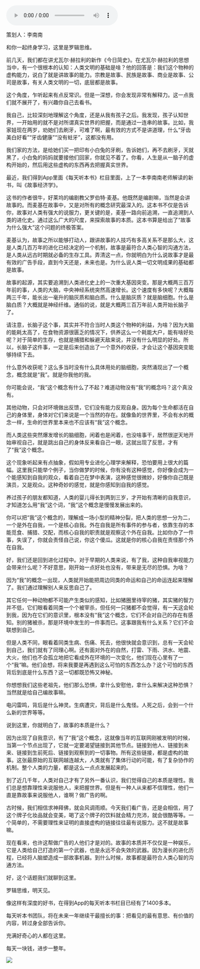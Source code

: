 <audio src="http://igetoss.cdn.igetget.com/mp3/201808/29/201808292046116139175159.mp3" controls="controls">您的浏览器不支持 audio 标签。</audio><p>策划人：李南南</p><p>和你一起终身学习，这里是罗辑思维。</p><p>前几天，我们都在讲尤瓦尔·赫拉利的新作《今日简史》。在尤瓦尔·赫拉利的思想当中，有一个很根本的认知：人类文明的基础是啥？他的回答是：我们这个物种的虚构能力，说白了就是讲故事的能力。宗教是故事、民族是故事、商业是故事、公司是故事，有关人类文明的一切，底层都是故事。</p><p>这个角度，乍听起来有点反常识。但是一深想，你会发现非常有解释力。这一点我们就不展开了，有兴趣你自己去看书。</p><p>我自己，比较深刻地理解这个角度，还是从我有孩子之后。我发现，孩子认知世界，一开始用的就不是对所谓真实世界的把握，而是通过一连串的故事。比如，我家娃现在两岁，劝她们去刷牙，可难了啊，最有效的方式不是讲道理，什么“牙齿美白好看”“牙齿健康”“没有蛀牙”，这都没有用。</p><p>我们家的方法，是给她们买一把印有小白兔的牙刷，告诉她们，再不去刷牙，天就黑了，小白兔的妈妈就要接他们回家，你就见不着了。你看，人生是从一脑子的虚构开始的，然后用这些虚构的东西再去把握真实世界。</p><p>最近，我们得到App里面《每天听本书》栏目里面，上了一本李南南老师解读的新书，叫《故事经济学》。</p><p>这书的作者很牛，好莱坞的编剧教父罗伯特·麦基。他既然是编剧嘛，当然是会讲故事的。而麦基在故事中，又是对所有的概念研究最深入的。这本书不仅是告诉你，故事对人类有强大的说服力，更关键的是，麦基一路向前追溯，一直追溯到人类的进化史。通过这么广大的尺度，来探索故事的本质。这本书算是给出了“故事为什么强大”这个问题的终极答案。</p><p>麦基认为，故事之所以能够打动人，跟讲故事的人技巧有多高关系不是那么大，这是人类几百万年的进化已经决定的一个机制，故事是最符合人类心智的沟通方法，是人类从远古时期就必备的生存工具。弄清这一点，你就明白为什么说故事才是最有效的广告手段，直到今天还是，未来也是。为什么说人类一切文明成果的基础都是故事。</p><p>故事的起源，其实要追溯到人类进化史上的一次重大基因突变。那是大概两三百万年前的事，人类的大脑，中央神经系统突然高速增长。这个速度有多快呢？大概每两三千年，能长出一毫升的脑灰质和脑白质。什么是脑灰质？就是脑细胞。什么是脑白质？大概就是神经纤维。通俗的说，就是大概两三百万年前人类开始长脑子了。</p><p>请注意，长脑子这个事，其实并不符合当时人类这个物种的利益，为啥？因为大脑的能耗太高了，在食物资源很匮乏的情况下，供养这么一个耗能大户，能有啥好处呢？对于简单的生存，也就是捕猎和躲避天敌来说，并没有什么明显的好处。所以，长脑子这件事，一定是后来创造出了一个意外的收获，才会让这个基因突变能够持续下去。</p><p>什么意外收获呢？这么多当时没有什么具体用处的脑细胞，突然涌现出了一个概念，概念就是“我”。就是你我他的我。</p><p>你可能会说，“我”这个概念有什么了不起？难道动物没有“我”的概念吗？这个真没有。</p><p>其他动物，只会对环境做出反馈，它们没有能力反观自身。因为每个生命都活在自己的身体里，身体对它们来说是一个当然的存在。就像鱼的世界里，不会有水的概念一样，生命的世界里本来也不应该有“我”这个概念。</p><p>而人类这些突然爆发增长的脑细胞，闲着也是闲着，也没啥事干，居然很逆天地开始审视自己，就是跳出自己的身体反来看自己一眼，这就出现了反思，才有了“我”这个概念。</p><p>这个现象听起来有点抽象，假如用专业进化心理学来解释，恐怕要用上很大的篇幅。这里我只能举个例子，当你做梦的时候，你有没有这种感觉，你好像会成为一个能感知到自我的观众，看着自己在梦中表演，这种感觉很微妙，好像你自己既是演员，又是观众。这种奇妙的感觉，就是你感知到自我的感觉。</p><p>养过孩子的朋友都知道，人类的婴儿得长到两到三岁，才开始有清晰的自我意识，才知道怎么用“我”这个词，“我”这个概念是慢慢发展出来的。</p><p>你可以把“我”这个概念的，理解成一场小型的精神分裂，把人类的思想一分为二，一个是外在自我，一个是核心自我。外在自我是所有事件的参与者，依靠生存的本能觅食、捕猎、交配，而核心自我的职责就是观察这个外在自我。比如你办了一件事，失误了，你就会责怪自己说，你这个傻瓜。这就是你的核心自我在责怪那个外在自我。&nbsp;</p><p>好，我们还是回到进化过程中。对于早期的人类来说，有了我，这种自我审视能力会带来什么呢？不好意思，刚开始一点好处也没有，带来是无尽的恐惧。为啥？</p><p>因为“我”的概念一出现，人类就开始能把周边同类的命运和自己的命运连起来理解了。我们通过理解别人来反思自己了。</p><p>其它任何一种动物都不可能产生类似的感知，比如猪圈里待宰的猪，其实猪的智力并不低，它们眼看着同类一个个被宰杀，但任何一只猪都不会觉得，有一天这会轮到我，因为在它们的意识里，根本没有“我”这个概念，它们不会对自己的存在有感知。别的猪被杀，那是环境中发生的一件事而已。这事跟我有什么关系？它们不会联想到自己。</p><p>但是人类不同，眼看着同类生病、伤痛、死去，他很快就会意识到，总有一天会轮到自己，我们就有了同理心啊。还有面对外在的自然，打雷、下雨、洪水、地震、大火，他们也不会孤立地把它看成外在环境的一次变化，他们现在心里有了一个“我“嘛。他们会想，将来我要是再遇到这么可怕的东西怎么办？这个可怕的东西背后到底是什么东西？这一切都既恐怖又神秘。</p><p>你想想我们这些老祖先，他们那么恐惧，拿什么安慰他，拿什么来解决这种恐惧？当然就是给自己编故事嘛。</p><p>电闪雷鸣，背后是什么神灵。生病遭灾，背后是什么鬼怪。人死之后，会到一个什么新的世界等等。</p><p>说到这里，你就明白了，故事的本质是什么？</p><p>因为出现了自我意识，有了“我”这个概念，这就像当年的互联网刚被发明的时候，当第一个节点出现了，它就一定要渴望链接到其他节点。链接到他人、链接到未来、链接到生前死后、链接到观察到的一切事物。所有这些链接，都是虚构的故事。这张最原始的互联网越连越大，人类就有了集体行动的可能，有了复杂协作的机制。整个人类的力量，都是这么一点点发展起来的。</p><p>到了近几千年，人类对自己才有了另外一番认识，我们觉得自己的本质是理性。我们总是想靠理性来说服他人，来把握世界。但是有一种人从来都不信理性，他们一直是靠故事来说服他人，谁啊？做广告的啊。</p><p>古时候，我们相信求神拜佛，就会风调雨顺。今天我们看广告，还是会相信，用了这个牌子化妆品就会变美，喝了这个牌子的饮料就会精力充沛，就会很酷等等。一个简单的，不需要理性来证明的直接虚构的链接往往最有说服力。这不就是故事嘛。</p><p>现在看来，也许这帮做广告的人他们才是对的。故事的本质并不仅仅是一种娱乐，它是人类给自己打造的第一个武器，也是永远不会失效的武器。因为漫长的进化历程，已经将人脑塑造成一部故事机器。到什么时候，故事都是最符合人类心智的沟通方法。</p><p>好，这个话题我们就聊到这里。</p><p>罗辑思维，明天见。</p><p>像这样有深度的好书，在得到App的每天听本书栏目已经有了1400多本。</p><p>每天听本书团队，将在未来一年继续干最擅长的事：把看见的最有意思、有价值的内容，转过身全部告诉你。</p><p>充满好奇心的人都在这里。</p><p>每天一块钱，进步一整年。</p><img src="https://piccdn.igetget.com/img/201808/29/201808292232595727061408.jpg" />